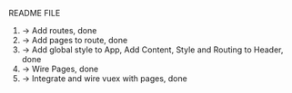README FILE

1. -> Add routes, done
2. -> Add pages to route, done
3. -> Add global style to App, Add Content, Style and Routing to Header, done
4. -> Wire Pages, done
5. -> Integrate and wire vuex with pages, done
